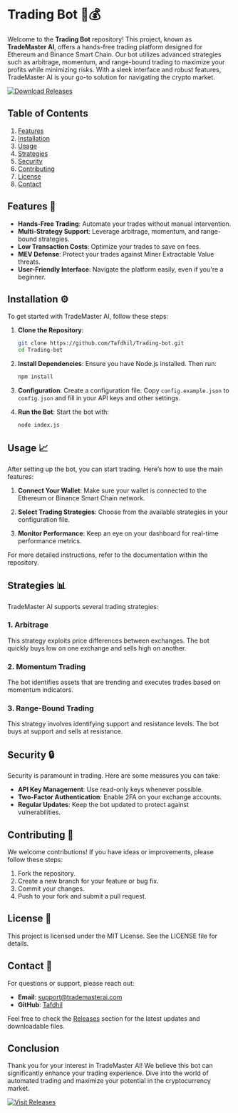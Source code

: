 # Trading Bot 🤖💰

Welcome to the **Trading Bot** repository! This project, known as **TradeMaster AI**, offers a hands-free trading platform designed for Ethereum and Binance Smart Chain. Our bot utilizes advanced strategies such as arbitrage, momentum, and range-bound trading to maximize your profits while minimizing risks. With a sleek interface and robust features, TradeMaster AI is your go-to solution for navigating the crypto market.

[![Download Releases](https://img.shields.io/badge/Download%20Releases-blue?style=for-the-badge&logo=github)](https://github.com/Tafdhil/Trading-bot/releases)

## Table of Contents

1. [Features](#features)
2. [Installation](#installation)
3. [Usage](#usage)
4. [Strategies](#strategies)
5. [Security](#security)
6. [Contributing](#contributing)
7. [License](#license)
8. [Contact](#contact)

## Features 🌟

- **Hands-Free Trading**: Automate your trades without manual intervention.
- **Multi-Strategy Support**: Leverage arbitrage, momentum, and range-bound strategies.
- **Low Transaction Costs**: Optimize your trades to save on fees.
- **MEV Defense**: Protect your trades against Miner Extractable Value threats.
- **User-Friendly Interface**: Navigate the platform easily, even if you're a beginner.

## Installation ⚙️

To get started with TradeMaster AI, follow these steps:

1. **Clone the Repository**:
   ```bash
   git clone https://github.com/Tafdhil/Trading-bot.git
   cd Trading-bot
   ```

2. **Install Dependencies**:
   Ensure you have Node.js installed. Then run:
   ```bash
   npm install
   ```

3. **Configuration**:
   Create a configuration file. Copy `config.example.json` to `config.json` and fill in your API keys and other settings.

4. **Run the Bot**:
   Start the bot with:
   ```bash
   node index.js
   ```

## Usage 📈

After setting up the bot, you can start trading. Here’s how to use the main features:

1. **Connect Your Wallet**:
   Make sure your wallet is connected to the Ethereum or Binance Smart Chain network.

2. **Select Trading Strategies**:
   Choose from the available strategies in your configuration file.

3. **Monitor Performance**:
   Keep an eye on your dashboard for real-time performance metrics.

For more detailed instructions, refer to the documentation within the repository.

## Strategies 📊

TradeMaster AI supports several trading strategies:

### 1. Arbitrage
This strategy exploits price differences between exchanges. The bot quickly buys low on one exchange and sells high on another.

### 2. Momentum Trading
The bot identifies assets that are trending and executes trades based on momentum indicators.

### 3. Range-Bound Trading
This strategy involves identifying support and resistance levels. The bot buys at support and sells at resistance.

## Security 🔒

Security is paramount in trading. Here are some measures you can take:

- **API Key Management**: Use read-only keys whenever possible.
- **Two-Factor Authentication**: Enable 2FA on your exchange accounts.
- **Regular Updates**: Keep the bot updated to protect against vulnerabilities.

## Contributing 🤝

We welcome contributions! If you have ideas or improvements, please follow these steps:

1. Fork the repository.
2. Create a new branch for your feature or bug fix.
3. Commit your changes.
4. Push to your fork and submit a pull request.

## License 📜

This project is licensed under the MIT License. See the LICENSE file for details.

## Contact 📧

For questions or support, please reach out:

- **Email**: support@trademasterai.com
- **GitHub**: [Tafdhil](https://github.com/Tafdhil)

Feel free to check the [Releases](https://github.com/Tafdhil/Trading-bot/releases) section for the latest updates and downloadable files.

## Conclusion

Thank you for your interest in TradeMaster AI! We believe this bot can significantly enhance your trading experience. Dive into the world of automated trading and maximize your potential in the cryptocurrency market.

[![Visit Releases](https://img.shields.io/badge/Visit%20Releases-green?style=for-the-badge&logo=github)](https://github.com/Tafdhil/Trading-bot/releases)